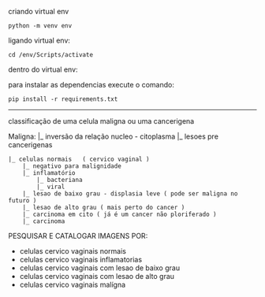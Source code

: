 

criando virtual env
```
python -m venv env
```

ligando virtual env:

```
cd /env/Scripts/activate
```


dentro do virtual env:

para instalar as dependencias execute o comando:

```
pip install -r requirements.txt
```



---


classificação de uma celula maligna ou uma cancerigena

Maligna:
|_ inversão da relação nucleo - citoplasma
|_ lesoes pre cancerigenas


	|_ celulas normais   ( cervico vaginal )
		|_ negativo para malignidade
		|_ inflamatório
			|_ bacteriana 
			|_ viral
		|_ lesao de baixo grau - displasia leve ( pode ser maligna no futuro )
		|_ lesao de alto grau ( mais perto do cancer )
		|_ carcinoma em cito ( já é um cancer não ploriferado )
		|_ carcinoma 


PESQUISAR E CATALOGAR IMAGENS POR:
- celulas cervico vaginais normais
- celulas cervico vaginais inflamatorias
- celulas cervico vaginais com lesao de baixo grau
- celulas cervico vaginais com lesao de alto grau
- celulas cervico vaginais malígna


